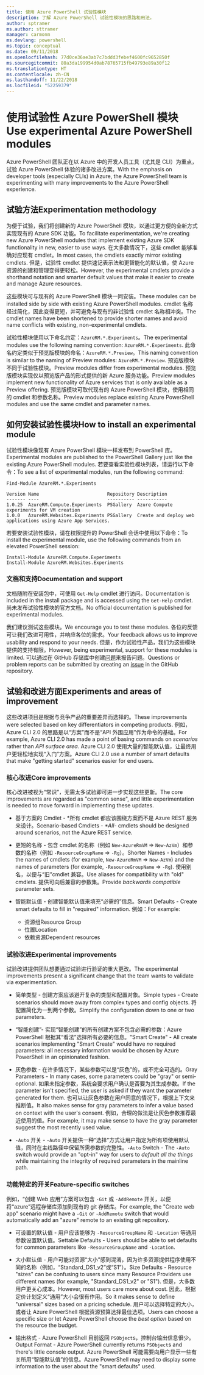 ```yaml
---
title: 使用 Azure PowerShell 试验性模块
description: 了解 Azure PowerShell 试验性模块的思路和用法。
author: sptramer
ms.author: sttramer
manager: carmonm
ms.devlang: powershell
ms.topic: conceptual
ms.date: 09/11/2018
ms.openlocfilehash: 77d0ce36ae3ab7c7bddd3febef4600fc9652850f
ms.sourcegitcommit: 80a3da199954d0ab78765715fb49793e89a30f12
ms.translationtype: HT
ms.contentlocale: zh-CN
ms.lasthandoff: 11/22/2018
ms.locfileid: "52259379"
---
```

# <a name="use-experimental-azure-powershell-modules"></a><span data-ttu-id="c2bad-103">使用试验性 Azure PowerShell 模块</span><span class="sxs-lookup"><span data-stu-id="c2bad-103">Use experimental Azure PowerShell modules</span></span>

<span data-ttu-id="c2bad-104">Azure PowerShell 团队正在以 Azure 中的开发人员工具（尤其是 CLI）为重点，试验 Azure PowerShell 体验的诸多改进方案。</span><span class="sxs-lookup"><span data-stu-id="c2bad-104">With the emphasis on developer tools (especially CLIs) in Azure, the Azure PowerShell team is experimenting with many improvements to the Azure PowerShell experience.</span></span>

## <a name="experimentation-methodology"></a><span data-ttu-id="c2bad-105">试验方法</span><span class="sxs-lookup"><span data-stu-id="c2bad-105">Experimentation methodology</span></span>

<span data-ttu-id="c2bad-106">为便于试验，我们将创建新的 Azure PowerShell 模块，以通过更方便的全新方式实现现有的 Azure SDK 功能。</span><span class="sxs-lookup"><span data-stu-id="c2bad-106">To facilitate experimentation, we're creating new Azure PowerShell modules that implement existing Azure SDK functionality in new, easier to use ways.</span></span> <span data-ttu-id="c2bad-107">在大多数情况下，这些 cmdlet 能够准确对应现有 cmdlet。</span><span class="sxs-lookup"><span data-stu-id="c2bad-107">In most cases, the cmdlets exactly mirror existing cmdlets.</span></span> <span data-ttu-id="c2bad-108">但是，试验性 cmdlet 提供速记表示法和更智能化的默认值，使 Azure 资源的创建和管理变得更轻松。</span><span class="sxs-lookup"><span data-stu-id="c2bad-108">However, the experimental cmdlets provide a shorthand notation and smarter default values that make it easier to create and manage Azure resources.</span></span>

<span data-ttu-id="c2bad-109">这些模块可与现有的 Azure PowerShell 模块一同安装。</span><span class="sxs-lookup"><span data-stu-id="c2bad-109">These modules can be installed side by side with existing Azure PowerShell modules.</span></span> <span data-ttu-id="c2bad-110">cmdlet 名称经过简化，因此变得更短，并可避免与现有的非试验性 cmdlet 名称相冲突。</span><span class="sxs-lookup"><span data-stu-id="c2bad-110">The cmdlet names have been shortened to provide shorter names and avoid name conflicts with existing, non-experimental cmdlets.</span></span>

<span data-ttu-id="c2bad-111">试验性模块使用以下命名约定：`AzureRM.*.Experiments`。</span><span class="sxs-lookup"><span data-stu-id="c2bad-111">The experimental modules use the following naming convention: `AzureRM.*.Experiments`.</span></span> <span data-ttu-id="c2bad-112">此命名约定类似于预览版模块的命名：`AzureRM.*.Preview`。</span><span class="sxs-lookup"><span data-stu-id="c2bad-112">This naming convention is similar to the naming of Preview modules: `AzureRM.*.Preview`.</span></span> <span data-ttu-id="c2bad-113">预览版模块不同于试验性模块。</span><span class="sxs-lookup"><span data-stu-id="c2bad-113">Preview modules differ from experimental modules.</span></span> <span data-ttu-id="c2bad-114">预览版模块实现仅以预览版产品的形式提供的新 Azure 服务功能。</span><span class="sxs-lookup"><span data-stu-id="c2bad-114">Preview modules implement new functionality of Azure services that is only available as a Preview offering.</span></span> <span data-ttu-id="c2bad-115">预览版模块可取代现有的 Azure PowerShell 模块，使用相同的 cmdlet 和参数名称。</span><span class="sxs-lookup"><span data-stu-id="c2bad-115">Preview modules replace existing Azure PowerShell modules and use the same cmdlet and parameter names.</span></span>

## <a name="how-to-install-an-experimental-module"></a><span data-ttu-id="c2bad-116">如何安装试验性模块</span><span class="sxs-lookup"><span data-stu-id="c2bad-116">How to install an experimental module</span></span>

<span data-ttu-id="c2bad-117">试验性模块像现有 Azure PowerShell 模块一样发布到 PowerShell 库。</span><span class="sxs-lookup"><span data-stu-id="c2bad-117">Experimental modules are published to the PowerShell Gallery just like the existing Azure PowerShell modules.</span></span> <span data-ttu-id="c2bad-118">若要查看实验性模块列表，请运行以下命令：</span><span class="sxs-lookup"><span data-stu-id="c2bad-118">To see a list of experimental modules, run the following command:</span></span>

```azurepowershell-interactive
Find-Module AzureRM.*.Experiments
```

```output
Version Name                         Repository Description
------- ----                         ---------- -----------
1.0.25  AzureRM.Compute.Experiments  PSGallery  Azure Compute experiments for VM creation
1.0.0   AzureRM.Websites.Experiments PSGallery  Create and deploy web applications using Azure App Services.
```

<span data-ttu-id="c2bad-119">若要安装试验性模块，请在权限提升的 PowerShell 会话中使用以下命令：</span><span class="sxs-lookup"><span data-stu-id="c2bad-119">To install the experimental module, use the following commands from an elevated PowerShell session:</span></span>

```azurepowershell-interactive
Install-Module AzureRM.Compute.Experiments
Install-Module AzureRM.Websites.Experiments
```

### <a name="documentation-and-support"></a><span data-ttu-id="c2bad-120">文档和支持</span><span class="sxs-lookup"><span data-stu-id="c2bad-120">Documentation and support</span></span>

<span data-ttu-id="c2bad-121">文档随附在安装包中，可使用 `Get-Help` cmdlet 进行访问。</span><span class="sxs-lookup"><span data-stu-id="c2bad-121">Documentation is included in the install package and is accessed using the `Get-Help` cmdlet.</span></span> <span data-ttu-id="c2bad-122">尚未发布试验性模块的官方文档。</span><span class="sxs-lookup"><span data-stu-id="c2bad-122">No official documentation is published for experimental modules.</span></span>

<span data-ttu-id="c2bad-123">我们建议测试这些模块。</span><span class="sxs-lookup"><span data-stu-id="c2bad-123">We encourage you to test these modules.</span></span> <span data-ttu-id="c2bad-124">各位的反馈可让我们改进可用性，并响应各位的需求。</span><span class="sxs-lookup"><span data-stu-id="c2bad-124">Your feedback allows us to improve usability and respond to your needs.</span></span> <span data-ttu-id="c2bad-125">但是，作为试验性产品，我们为这些模块提供的支持有限。</span><span class="sxs-lookup"><span data-stu-id="c2bad-125">However, being experimental, support for these modules is limited.</span></span> <span data-ttu-id="c2bad-126">可以通过在 GitHub 存储库中创建[问题](https://github.com/Azure/azure-powershell/issues)来报告问题。</span><span class="sxs-lookup"><span data-stu-id="c2bad-126">Questions or problem reports can be submitted by creating an [issue](https://github.com/Azure/azure-powershell/issues) in the GitHub repository.</span></span>

## <a name="experiments-and-areas-of-improvement"></a><span data-ttu-id="c2bad-127">试验和改进方面</span><span class="sxs-lookup"><span data-stu-id="c2bad-127">Experiments and areas of improvement</span></span>

<span data-ttu-id="c2bad-128">这些改进项目是根据与竞争产品的重要差异而选择的。</span><span class="sxs-lookup"><span data-stu-id="c2bad-128">These improvements were selected based on key differentiators in competing products.</span></span> <span data-ttu-id="c2bad-129">例如，Azure CLI 2.0 的思路是以“方案”而不是“API 外围应用”作为命令的基础。</span><span class="sxs-lookup"><span data-stu-id="c2bad-129">For example, Azure CLI 2.0 has made a point of basing commands on _scenarios_ rather than _API surface area_.</span></span>
<span data-ttu-id="c2bad-130">Azure CLI 2.0 使用大量的智能默认值，让最终用户更轻松地实现“入门”方案。</span><span class="sxs-lookup"><span data-stu-id="c2bad-130">Azure CLI 2.0 use a number of smart defaults that make "getting started" scenarios easier for end users.</span></span>

### <a name="core-improvements"></a><span data-ttu-id="c2bad-131">核心改进</span><span class="sxs-lookup"><span data-stu-id="c2bad-131">Core improvements</span></span>

<span data-ttu-id="c2bad-132">核心改进被视为“常识”，无需太多试验即可进一步实现这些更新。</span><span class="sxs-lookup"><span data-stu-id="c2bad-132">The core improvements are regarded as "common sense", and little experimentation is needed to move forward in implementing these updates.</span></span>

- <span data-ttu-id="c2bad-133">基于方案的 Cmdlet - \*所有 cmdlet 都应该围绕方案而不是 Azure REST 服务来设计。</span><span class="sxs-lookup"><span data-stu-id="c2bad-133">Scenario-based Cmdlets - <em>\*All</em>- cmdlets should be designed around scenarios, not the Azure REST service.</span></span>

- <span data-ttu-id="c2bad-134">更短的名称 - 包含 cmdlet 的名称（例如 `New-AzureRmVM` => `New-AzVm`）和参数的名称（例如 `-ResourceGroupName` => `-Rg`）。</span><span class="sxs-lookup"><span data-stu-id="c2bad-134">Shorter Names - Includes the names of cmdlets (for example, `New-AzureRmVM` => `New-AzVm`) and the names of parameters (for example, `-ResourceGroupName` => `-Rg`).</span></span> <span data-ttu-id="c2bad-135">使用别名，以便与“旧”cmdlet 兼容。</span><span class="sxs-lookup"><span data-stu-id="c2bad-135">Use aliases for compatibility with "old" cmdlets.</span></span> <span data-ttu-id="c2bad-136">提供可向后兼容的参数集。</span><span class="sxs-lookup"><span data-stu-id="c2bad-136">Provide _backwards compatible_ parameter sets.</span></span>

- <span data-ttu-id="c2bad-137">智能默认值 - 创建智能默认值来填充“必需的”信息。</span><span class="sxs-lookup"><span data-stu-id="c2bad-137">Smart Defaults - Create smart defaults to fill in "required" information.</span></span> <span data-ttu-id="c2bad-138">例如：</span><span class="sxs-lookup"><span data-stu-id="c2bad-138">For example:</span></span>
  - <span data-ttu-id="c2bad-139">资源组</span><span class="sxs-lookup"><span data-stu-id="c2bad-139">Resource Group</span></span>
  - <span data-ttu-id="c2bad-140">位置</span><span class="sxs-lookup"><span data-stu-id="c2bad-140">Location</span></span>
  - <span data-ttu-id="c2bad-141">依赖资源</span><span class="sxs-lookup"><span data-stu-id="c2bad-141">Dependent resources</span></span>

### <a name="experimental-improvements"></a><span data-ttu-id="c2bad-142">试验改进</span><span class="sxs-lookup"><span data-stu-id="c2bad-142">Experimental improvements</span></span>

<span data-ttu-id="c2bad-143">试验改进提供团队想要通过试验进行验证的重大更改。</span><span class="sxs-lookup"><span data-stu-id="c2bad-143">The experimental improvements present a significant change that the team wants to validate via experimentation.</span></span>

- <span data-ttu-id="c2bad-144">简单类型 - 创建方案应该避开复杂的类型和配置对象。</span><span class="sxs-lookup"><span data-stu-id="c2bad-144">Simple types - Create scenarios should move away from complex types and config objects.</span></span> <span data-ttu-id="c2bad-145">将配置简化为一到两个参数。</span><span class="sxs-lookup"><span data-stu-id="c2bad-145">Simplify the configuration down to one or two parameters.</span></span>

- <span data-ttu-id="c2bad-146">“智能创建”- 实现“智能创建”的所有创建方案不包含必需的参数：Azure PowerShell 根据其“看法”选择所有必要的信息。</span><span class="sxs-lookup"><span data-stu-id="c2bad-146">"Smart Create" - All create scenarios implementing "Smart Create" would have _no_ required parameters: all necessary information would be chosen by Azure PowerShell in an opinionated fashion.</span></span>

- <span data-ttu-id="c2bad-147">灰色参数 - 在许多情况下，某些参数可以是“灰色”的，或不完全可选的。</span><span class="sxs-lookup"><span data-stu-id="c2bad-147">Gray Parameters - In many cases, some parameters could be "gray" or semi-optional.</span></span> <span data-ttu-id="c2bad-148">如果未指定参数，系统会要求用户确认是否要为其生成参数。</span><span class="sxs-lookup"><span data-stu-id="c2bad-148">If the parameter isn't specified, the user is asked if they want the parameter generated for them.</span></span> <span data-ttu-id="c2bad-149">也可以让灰色参数在用户同意的情况下，根据上下文来推断值。</span><span class="sxs-lookup"><span data-stu-id="c2bad-149">It also makes sense for gray parameters to infer a value based on context with the user's consent.</span></span>
  <span data-ttu-id="c2bad-150">例如，合理的做法是让灰色参数推荐最近使用的值。</span><span class="sxs-lookup"><span data-stu-id="c2bad-150">For example, it may make sense to have the gray parameter suggest the most recently used value.</span></span>

- <span data-ttu-id="c2bad-151">`-Auto` 开关 - `-Auto` 开关提供一种“选择”方式让用户指定为所有项使用默认值，同时在主线路径中保留所需参数的完整性。</span><span class="sxs-lookup"><span data-stu-id="c2bad-151">`-Auto` Switch - The `-Auto` switch would provide an "opt-in" way for users to _default all the things_ while maintaining the integrity of required parameters in the mainline path.</span></span>

### <a name="feature-specific-switches"></a><span data-ttu-id="c2bad-152">功能特定的开关</span><span class="sxs-lookup"><span data-stu-id="c2bad-152">Feature-specific switches</span></span>

<span data-ttu-id="c2bad-153">例如，“创建 Web 应用”方案可以包含 `-Git` 或 `-AddRemote` 开关，以便将“azure”远程存储库添加到现有的 git 存储库。</span><span class="sxs-lookup"><span data-stu-id="c2bad-153">For example, the "Create web app" scenario might have a `-Git` or `-AddRemote` switch that would automatically add an "azure" remote to an existing git repository.</span></span>

- <span data-ttu-id="c2bad-154">可设置的默认值 - 用户应该能够为 `-ResourceGroupName` 和 `-Location` 等通用参数设置默认值。</span><span class="sxs-lookup"><span data-stu-id="c2bad-154">Settable Defaults - Users should be able to set defaults for common parameters like `-ResourceGroupName` and `-Location`.</span></span>

- <span data-ttu-id="c2bad-155">大小默认值 - 用户可能对资源“大小”感到混淆，因为许多资源提供程序使用不同的名称（例如，“Standard\_DS1\_v2”或“S1”）。</span><span class="sxs-lookup"><span data-stu-id="c2bad-155">Size Defaults - Resource "sizes" can be confusing to users since many Resource Providers use different names (for example, "Standard\_DS1\_v2" or "S1").</span></span> <span data-ttu-id="c2bad-156">但是，大多数用户更关心成本。</span><span class="sxs-lookup"><span data-stu-id="c2bad-156">However, most users care more about cost.</span></span> <span data-ttu-id="c2bad-157">因此，根据定价计划定义“通用”大小会很有作用。</span><span class="sxs-lookup"><span data-stu-id="c2bad-157">So it makes sense to define "universal" sizes based on a pricing schedule.</span></span> <span data-ttu-id="c2bad-158">用户可以选择特定的大小，或者让 Azure PowerShell 根据资源预算选择最佳选项。</span><span class="sxs-lookup"><span data-stu-id="c2bad-158">Users can choose a specific size or let Azure PowerShell choose the _best option_ based on the resource the budget.</span></span>

- <span data-ttu-id="c2bad-159">输出格式 - Azure PowerShell 目前返回 `PSObject`s，控制台输出信息很少。</span><span class="sxs-lookup"><span data-stu-id="c2bad-159">Output Format - Azure PowerShell currently returns `PSObject`s and there's little console output.</span></span> <span data-ttu-id="c2bad-160">Azure PowerShell 可能需要向用户显示一些有关所用“智能默认值”的信息。</span><span class="sxs-lookup"><span data-stu-id="c2bad-160">Azure PowerShell may need to display some information to the user about the "smart defaults" used.</span></span>
